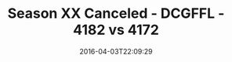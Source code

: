 ---
title: Season XX Canceled - DCGFFL - 4182 vs 4172
teams_score:
- team: 4182
  score:
- team: 4172
  score: 12
mvp: OJ (Royal); Craig Neiswanger (Gold)
game-ball: Matt Fransein (Royal); Meredith Bell (Gold)
season: 12
week: 4
date: '2016-04-03T22:09:29'
pageid: season-12-week-4-april-3-2016-4182-vs-4172
---